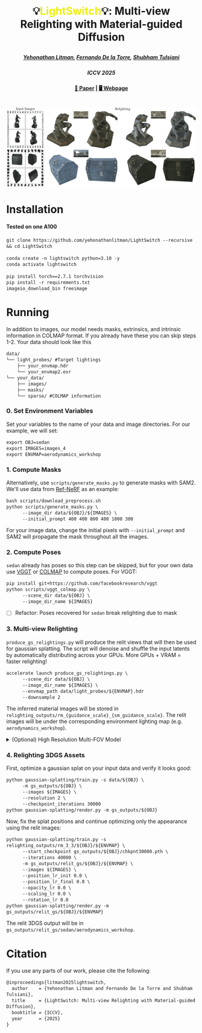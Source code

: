 # <p align="center"> 💡<font color=#F0F000>LightSwitch</font>💡: Multi-view Relighting with Material-guided Diffusion </p>

#####  <p align="center"> [Yehonathan Litman](https://yehonathanlitman.github.io/), [Fernando De la Torre](https://www.cs.cmu.edu/~ftorre/), [Shubham Tulsiani](https://shubhtuls.github.io/)</p>
##### <p align="center"> ICCV 2025

#### <p align="center">[📑 Paper](https://arxiv.org/abs/TODO) | [🖥️ Webpage](https://yehonathanlitman.github.io/light_switch/) <br><br>
    
![Teaser image](assets/lightswitch_v2.svg)

# Installation

#### Tested on one A100

```
git clone https://github.com/yehonathanlitman/LightSwitch --recursive && cd LightSwitch

conda create -n lightswitch python=3.10 -y
conda activate lightswitch

pip install torch==2.7.1 torchvision
pip install -r requirements.txt
imageio_download_bin freeimage
```

# Running
In addition to images, our model needs masks, extrinsics, and intrinsic information in COLMAP format. If you already have these you can skip steps 1-2. Your data should look like this
```
data/
└── light_probes/ #Target lightings
    ├── your_envmap.hdr
    └── your_envmap2.exr
└── your_data/
    ├── images/
    ├── masks/
    └── sparse/ #COLMAP information
```
### 0. Set Environment Variables
Set your variables to the name of your data and image directories. For our example, we will set:
```
export OBJ=sedan
export IMAGES=images_4
export ENVMAP=aerodynamics_workshop
```
### 1. Compute Masks

Alternatively, use `scripts/generate_masks.py` to generate masks with SAM2. We'll use data from [Ref-NeRF](https://dorverbin.github.io/refnerf) as an example:
```
bash scripts/download_preprocess.sh
python scripts/generate_masks.py \
      --image_dir data/${OBJ}/${IMAGES} \
      --initial_prompt 400 400 800 400 1000 300
```
For your image data, change the initial pixels with `--initial_prompt` and SAM2 will propagate the mask throughout all the images.

### 2. Compute Poses
`sedan` already has poses so this step can be skipped, but for your own data use [VGGT](https://github.com/facebookresearch/vggt) or [COLMAP](https://github.com/colmap/colmap) to compute poses. For VGGT:
```
pip install git+https://github.com/facebookresearch/vggt
python scripts/vggt_colmap.py \
      --scene_dir data/${OBJ} \
      --image_dir_name ${IMAGES}
```
- [ ] Refactor: Poses recovered for `sedan` break relighting due to mask
### 3. Multi-view Relighting
`produce_gs_relightings.py` will produce the relit views that will then be used for gaussian splatting. The script will denoise and shuffle the input latents by automatically distributing across your GPUs. More GPUs + VRAM = faster relighting! 
```
accelerate launch produce_gs_relightings.py \
      --scene_dir data/${OBJ} \
      --image_dir_name ${IMAGES} \
      --envmap_path data/light_probes/${ENVMAP}.hdr
      --downsample 2
```

The inferred material images will be stored in `relighting_outputs/rm_{guidance_scale}_{sm_guidance_scale}`. The relit images will be under the corresponding environment lighting map (e.g. `aerodynamics_workshop`).

<details>
  <summary>(Optional) High Resolution Multi-FOV Model</summary>

  We also offer a model trained on 768x768 images with multiple FOVs that can be enabled with `--pretrained_model thebluser/lightswitch-multi-fov`. This model is more suitable for high resolution images.
</details> 

### 4. Relighting 3DGS Assets 
First, optimize a gaussian splat on your input data and verify it looks good:
```
python gaussian-splatting/train.py -s data/${OBJ} \
      -m gs_outputs/${OBJ} \
      --images ${IMAGES} \
      --resolution 2 \
      --checkpoint_iterations 30000
python gaussian-splatting/render.py -m gs_outputs/${OBJ}
```
Now, fix the splat positions and continue optimizing only the appearance using the relit images:
```
python gaussian-splatting/train.py -s relighting_outputs/rm_3_3/${OBJ}/${ENVMAP} \
      --start_checkpoint gs_outputs/${OBJ}/chkpnt30000.pth \
      --iterations 40000 \
      -m gs_outputs/relit_gs/${OBJ}/${ENVMAP} \
      --images ${IMAGES} \
      --position_lr_init 0.0 \
      --position_lr_final 0.0 \
      --opacity_lr 0.0 \
      --scaling_lr 0.0 \
      --rotation_lr 0.0
python gaussian-splatting/render.py -m gs_outputs/relit_gs/${OBJ}/${ENVMAP}
```
The relit 3DGS output will be in `gs_outputs/relit_gs/sedan/aerodynamics_workshop`.
# Citation

If you use any parts of our work, please cite the following:

```
@inproceedings{litman2025lightswitch,
  author    = {Yehonathan Litman and Fernando De la Torre and Shubham Tulsiani},
  title     = {LightSwitch: Multi-view Relighting with Material-guided Diffusion},
  booktitle = {ICCV},
  year      = {2025}
}
```
